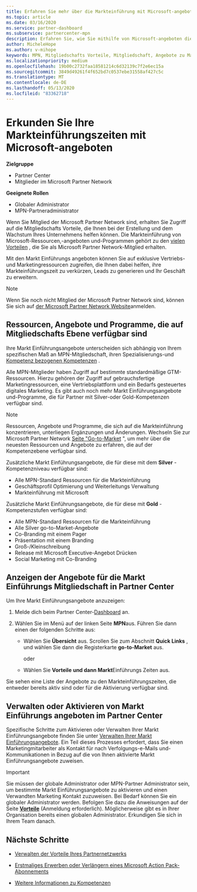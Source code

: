 ```yaml
---
title: Erfahren Sie mehr über die Markteinführung mit Microsoft-angeboten
ms.topic: article
ms.date: 03/16/2020
ms.service: partner-dashboard
ms.subservice: partnercenter-mpn
description: Erfahren Sie, wie Sie mithilfe von Microsoft-angeboten die Markteinführungszeit beschleunigen, Leads generieren und Ihr Unternehmen erweitern können.
author: MicheleHope
ms.author: v-mihope
keywords: MPN, Mitgliedschafts Vorteile, Mitgliedschaft, Angebote zu Markteinführungszeiten, Markteinführung mit Microsoft, zu Markt, Goldmitgliedschaft, Silver-Mitgliedschaft
ms.localizationpriority: medium
ms.openlocfilehash: 19b00c2732faa18581214c6d32139c7f2e6ec15a
ms.sourcegitcommit: 3849d49261f4f652bd7c0537ebe31558af427c5c
ms.translationtype: MT
ms.contentlocale: de-DE
ms.lasthandoff: 05/13/2020
ms.locfileid: "83362718"
---
```

# <a name="explore-your-go-to-market-with-microsoft-offers"></a>Erkunden Sie Ihre Markteinführungszeiten mit Microsoft-angeboten

**Zielgruppe**

- Partner Center
- Mitglieder im Microsoft Partner Network

**Geeignete Rollen**

- Globaler Administrator
- MPN-Partneradministrator

Wenn Sie Mitglied der Microsoft Partner Network sind, erhalten Sie Zugriff auf die Mitgliedschafts Vorteile, die Ihnen bei der Erstellung und dem Wachstum Ihres Unternehmens helfen können. Die Markteinführung von Microsoft-Ressourcen,-angeboten und-Programmen gehört zu den [vielen Vorteilen](https://partner.microsoft.com/manage-your-partner-network-benefits) , die Sie als Microsoft Partner Network-Mitglied erhalten.

Mit den Markt Einführungs angeboten können Sie auf exklusive Vertriebs-und Marketingressourcen zugreifen, die Ihnen dabei helfen, ihre Markteinführungszeit zu verkürzen, Leads zu generieren und Ihr Geschäft zu erweitern.

>[!NOTE]
>Wenn Sie noch nicht Mitglied der Microsoft Partner Network sind, können Sie sich auf [der Microsoft Partner Network Website](https://partner.microsoft.com/membership)anmelden.

## <a name="go-to-market-resources-offers-and-programs-available-by-membership-level"></a>Ressourcen, Angebote und Programme, die auf Mitgliedschafts Ebene verfügbar sind

Ihre Markt Einführungsangebote unterscheiden sich abhängig von Ihrem spezifischen Maß an MPN-Mitgliedschaft, ihren Spezialisierungs-und [Kompetenz bezogenen Kompetenzen](learn-about-competencies.md) .

Alle MPN-Mitglieder haben Zugriff auf bestimmte standardmäßige GTM-Ressourcen. Hierzu gehören der Zugriff auf gebrauchsfertige Marketingressourcen, eine Vertriebsplattform und ein Bedarfs gesteuertes digitales Marketing. Es gibt auch noch mehr Markt Einführungsangebote und-Programme, die für Partner mit Silver-oder Gold-Kompetenzen verfügbar sind.

>[!NOTE]
>Ressourcen, Angebote und Programme, die sich auf die Markteinführung konzentrieren, unterliegen Ergänzungen und Änderungen. Wechseln Sie zur Microsoft Partner Network [Seite "Go-to-Market](https://partner.microsoft.com/membership/go-to-market) ", um mehr über die neuesten Ressourcen und Angebote zu erfahren, die auf der Kompetenzebene verfügbar sind.

Zusätzliche Markt Einführungsangebote, die für diese mit dem **Silver** -Kompetenzniveau verfügbar sind:

- Alle MPN-Standard Ressourcen für die Markteinführung
- Geschäftsprofil Optimierung und Weiterleitungs Verwaltung
- Markteinführung mit Microsoft

Zusätzliche Markt Einführungsangebote, die für diese mit **Gold** -Kompetenzstufen verfügbar sind:

- Alle MPN-Standard Ressourcen für die Markteinführung
- Alle Silver go-to-Market-Angebote
- Co-Branding mit einem Pager
- Präsentation mit einem Branding
- Groß-/Kleinschreibung
- Release mit Microsoft Executive-Angebot Drücken
- Social Marketing mit Co-Branding

## <a name="view-go-to-market-membership-offers-in-partner-center"></a>Anzeigen der Angebote für die Markt Einführungs Mitgliedschaft in Partner Center

Um Ihre Markt Einführungsangebote anzuzeigen:

1. Melde dich beim Partner Center-[Dashboard]( https://docs.microsoft.com/partner-center/) an.

2. Wählen Sie im Menü auf der linken Seite **MPN**aus. Führen Sie dann einen der folgenden Schritte aus:

    - Wählen Sie **Übersicht** aus. Scrollen Sie zum Abschnitt **Quick Links** , und wählen Sie dann die Registerkarte **go-to-Market** aus.

      oder

    - Wählen Sie **Vorteile** **und dann Markt**Einführungs Zeiten aus.

Sie sehen eine Liste der Angebote zu den Markteinführungszeiten, die entweder bereits aktiv sind oder für die Aktivierung verfügbar sind.

## <a name="manage-or-activate-go-to-market-offers-in-partner-center"></a>Verwalten oder Aktivieren von Markt Einführungs angeboten im Partner Center

Spezifische Schritte zum Aktivieren oder Verwalten Ihrer Markt Einführungsangebote finden Sie unter [Verwalten Ihrer Markt Einführungsangebote](manage-your-partner-network-benefits.md#manage-go-to-market-offers). Ein Teil dieses Prozesses erfordert, dass Sie einen Marketingmitarbeiter als Kontakt für nach Verfolgungs-e-Mails und-Kommunikationen in Bezug auf die von Ihnen aktivierte Markt Einführungsangebote zuweisen.

>[!IMPORTANT]
>Sie müssen der globale Administrator oder MPN-Partner Administrator sein, um bestimmte Markt Einführungsangebote zu aktivieren und einen Verwandten Marketing Kontakt zuzuweisen. Bei Bedarf können Sie ein globaler Administrator werden. Befolgen Sie dazu die Anweisungen auf der Seite [**Vorteile**](https://partnercenter.microsoft.com/pcv/partnership/benefits) (Anmeldung erforderlich). Möglicherweise gibt es in Ihrer Organisation bereits einen globalen Administrator. Erkundigen Sie sich in Ihrem Team danach.

## <a name="next-steps"></a>Nächste Schritte

- [Verwalten der Vorteile Ihres Partnernetzwerks](manage-your-partner-network-benefits.md)

- [Erstmaliges Erwerben oder Verlängern eines Microsoft Action Pack-Abonnements](mpn-get-action-pack.md)

- [Weitere Informationen zu Kompetenzen](learn-about-competencies.md)
